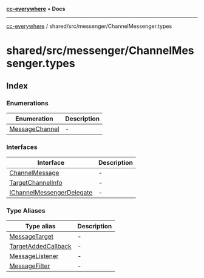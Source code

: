 [**cc-everywhere**](../../../../index.md) • **Docs**

***

[cc-everywhere](../../../../index.md) / shared/src/messenger/ChannelMessenger.types

# shared/src/messenger/ChannelMessenger.types

## Index

### Enumerations

| Enumeration | Description |
| ------ | ------ |
| [MessageChannel](enumerations/MessageChannel.md) | - |

### Interfaces

| Interface | Description |
| ------ | ------ |
| [ChannelMessage](interfaces/ChannelMessage.md) | - |
| [TargetChannelInfo](interfaces/TargetChannelInfo.md) | - |
| [IChannelMessengerDelegate](interfaces/IChannelMessengerDelegate.md) | - |

### Type Aliases

| Type alias | Description |
| ------ | ------ |
| [MessageTarget](type-aliases/MessageTarget.md) | - |
| [TargetAddedCallback](type-aliases/TargetAddedCallback.md) | - |
| [MessageListener](type-aliases/MessageListener.md) | - |
| [MessageFilter](type-aliases/MessageFilter.md) | - |
